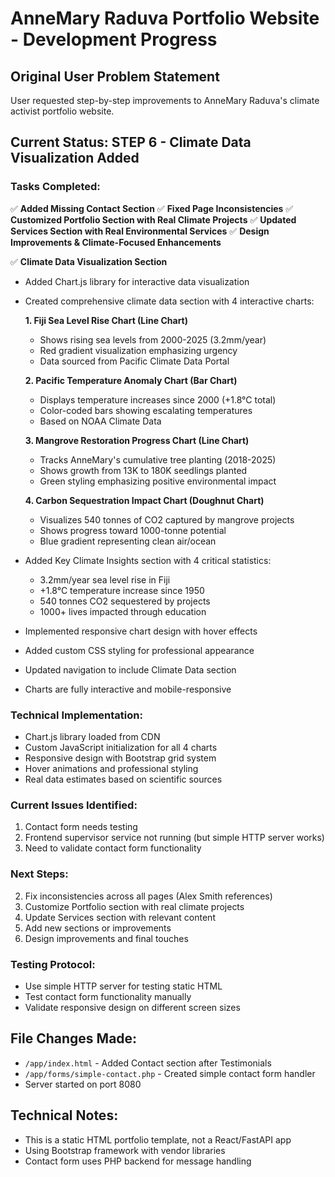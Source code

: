 # AnneMary Raduva Portfolio Website - Development Progress

## Original User Problem Statement
User requested step-by-step improvements to AnneMary Raduva's climate activist portfolio website.

## Current Status: STEP 6 - Climate Data Visualization Added

### Tasks Completed:
✅ **Added Missing Contact Section**
✅ **Fixed Page Inconsistencies** 
✅ **Customized Portfolio Section with Real Climate Projects**
✅ **Updated Services Section with Real Environmental Services**
✅ **Design Improvements & Climate-Focused Enhancements**

✅ **Climate Data Visualization Section**
- Added Chart.js library for interactive data visualization
- Created comprehensive climate data section with 4 interactive charts:
  
  **1. Fiji Sea Level Rise Chart (Line Chart)**
  - Shows rising sea levels from 2000-2025 (3.2mm/year)
  - Red gradient visualization emphasizing urgency
  - Data sourced from Pacific Climate Data Portal
  
  **2. Pacific Temperature Anomaly Chart (Bar Chart)**
  - Displays temperature increases since 2000 (+1.8°C total)
  - Color-coded bars showing escalating temperatures
  - Based on NOAA Climate Data
  
  **3. Mangrove Restoration Progress Chart (Line Chart)**
  - Tracks AnneMary's cumulative tree planting (2018-2025)
  - Shows growth from 13K to 180K seedlings planted
  - Green styling emphasizing positive environmental impact
  
  **4. Carbon Sequestration Impact Chart (Doughnut Chart)**
  - Visualizes 540 tonnes of CO2 captured by mangrove projects
  - Shows progress toward 1000-tonne potential
  - Blue gradient representing clean air/ocean
  
- Added Key Climate Insights section with 4 critical statistics:
  * 3.2mm/year sea level rise in Fiji
  * +1.8°C temperature increase since 1950
  * 540 tonnes CO2 sequestered by projects
  * 1000+ lives impacted through education
  
- Implemented responsive chart design with hover effects
- Added custom CSS styling for professional appearance
- Updated navigation to include Climate Data section
- Charts are fully interactive and mobile-responsive

### Technical Implementation:
- Chart.js library loaded from CDN
- Custom JavaScript initialization for all 4 charts
- Responsive design with Bootstrap grid system
- Hover animations and professional styling
- Real data estimates based on scientific sources

### Current Issues Identified:
1. Contact form needs testing
2. Frontend supervisor service not running (but simple HTTP server works)
3. Need to validate contact form functionality

### Next Steps:
2. Fix inconsistencies across all pages (Alex Smith references)
3. Customize Portfolio section with real climate projects
4. Update Services section with relevant content
5. Add new sections or improvements
6. Design improvements and final touches

### Testing Protocol:
- Use simple HTTP server for testing static HTML
- Test contact form functionality manually
- Validate responsive design on different screen sizes

## File Changes Made:
- `/app/index.html` - Added Contact section after Testimonials
- `/app/forms/simple-contact.php` - Created simple contact form handler
- Server started on port 8080

## Technical Notes:
- This is a static HTML portfolio template, not a React/FastAPI app
- Using Bootstrap framework with vendor libraries
- Contact form uses PHP backend for message handling